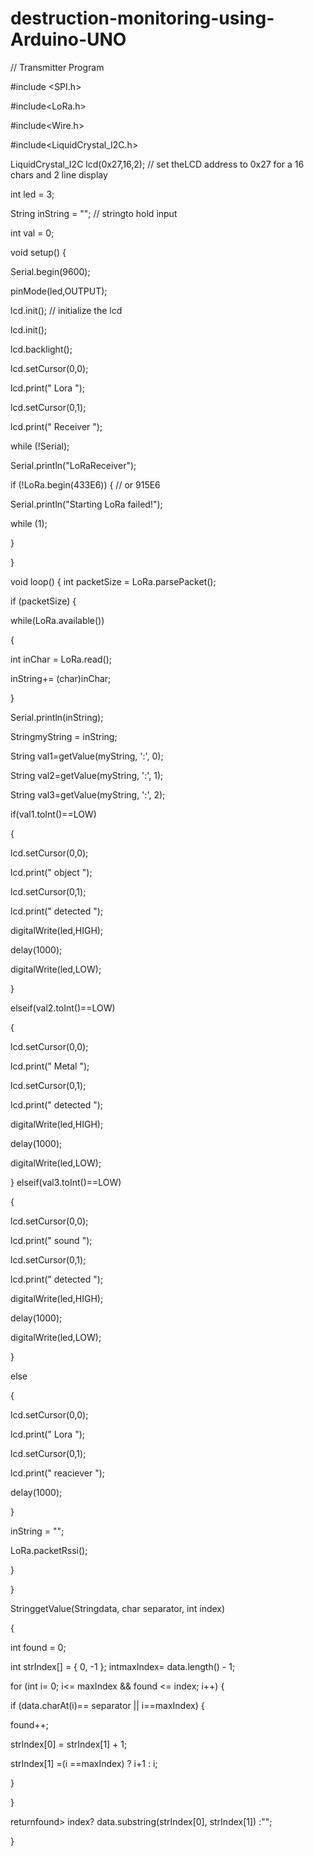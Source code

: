 # destruction-monitoring-using-Arduino-UNO
// Transmitter Program

#include <SPI.h>

#include<LoRa.h>

#include<Wire.h>

#include<LiquidCrystal_I2C.h>

LiquidCrystal_I2C lcd(0x27,16,2); // set theLCD address to 0x27 for a 16 chars and 2 line display

int led = 3;

String inString = ""; // stringto hold input

int val = 0;

void setup() {

Serial.begin(9600);

pinMode(led,OUTPUT);

lcd.init(); // initialize the lcd

lcd.init();

lcd.backlight();

lcd.setCursor(0,0);

lcd.print(" Lora ");

lcd.setCursor(0,1);

lcd.print(" Receiver ");

while (!Serial);

Serial.println("LoRaReceiver");

if (!LoRa.begin(433E6)) { // or 915E6

Serial.println("Starting LoRa failed!");

while (1);

}

}

void loop() {
int packetSize = LoRa.parsePacket();

if (packetSize) {

while(LoRa.available())

{

int inChar = LoRa.read();

inString+= (char)inChar;

}

Serial.println(inString);

StringmyString = inString;

String val1=getValue(myString, ':', 0);

String val2=getValue(myString, ':', 1);

String val3=getValue(myString, ':', 2);

if(val1.toInt()==LOW)

{

lcd.setCursor(0,0);

lcd.print(" object ");

lcd.setCursor(0,1);

lcd.print(" detected ");

digitalWrite(led,HIGH);

delay(1000);

digitalWrite(led,LOW);

}

elseif(val2.toInt()==LOW)

{

lcd.setCursor(0,0);

lcd.print(" Metal ");

lcd.setCursor(0,1);

lcd.print(" detected ");

digitalWrite(led,HIGH);

delay(1000);

digitalWrite(led,LOW);

}
elseif(val3.toInt()==LOW)

{

lcd.setCursor(0,0);

lcd.print(" sound ");

lcd.setCursor(0,1);

lcd.print(" detected ");

digitalWrite(led,HIGH);

delay(1000);

digitalWrite(led,LOW);

}

else

{

lcd.setCursor(0,0);

lcd.print(" Lora ");

lcd.setCursor(0,1);

lcd.print(" reaciever ");

delay(1000);

}

inString = "";

LoRa.packetRssi();

}

}

StringgetValue(Stringdata, char separator, int index)

{

int found = 0;

int strIndex[] = { 0, -1 };
intmaxIndex= data.length() - 1;

for (int i= 0; i<= maxIndex && found <= index; i++) {

if (data.charAt(i)== separator || i==maxIndex) {

found++;

strIndex[0] = strIndex[1] + 1;

strIndex[1] =(i ==maxIndex) ? i+1 : i;

}

}

returnfound> index? data.substring(strIndex[0], strIndex[1]) :"";

}
